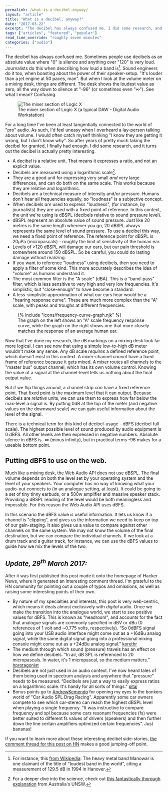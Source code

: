 ```yaml
---
permalink: /what-is-a-decibel-anyway/
layout: "article"
title: "What is a decibel, anyway?"
date: "2017-03-22"
excerpt: "The decibel has always confused me. I did some research, and it turns out the decibel is actually pretty interesting."
tags: ["articles", "featured", "popular"]
read_time_override: "roughly seven minutes"
categories: ["audio"]
---
```


The decibel has always confused me. Sometimes people use decibels as an absolute value where "0" is silence and anything over "120" is very loud. Journalists do this when describing how loud a band is[^1]. Sound engineers do it too, when boasting about the power of their speaker-setup. "It's louder than a jet engine at 50 paces, man". But when I look at the volume meter on a mixing desk, things are different. The desk shows the loudest value as zero, all the way down to silence at "-96" (or sometimes even "∞"). See what I mean? Confusing.

<figure class="post-content__image-wrapper">
    <img class="post-content__image" src="/images/articles/logic-mixer.jpg" alt="The mixer section of Logic X">
    <figcaption class="post-content__caption">The mixer section of Logic X (a typical DAW - Digital Audio Workstation)</figcaption>
</figure>

For a long time I've been at least tangentially connected to the world of "pro" audio. As such, I'd feel uneasy when I overheard a lay-person talking about volume. I would often catch myself thinking "I know they are getting it wrong, but I don't know why". So after years of pretty much taking the decibel for granted, I finally had enough. I did some research, and it turns out the decibel is actually pretty interesting.

-   A decibel is a relative unit. That means it expresses a ratio, and not an explicit value.
-   Decibels are measured using a logarithmic scale[^2].
-   They are a good unit for expressing very small _and_ very large differences, and can do both on the same scale. This works because they are relative and logarithmic.
-   Decibels are a technical measure of intensity and/or pressure. Humans don't hear all frequencies equally, so "loudness" is a subjective concept.
-   When decibels _are_ used to express "loudness", (for instance, by journalists) they are used with a fixed point of reference. In this context, the unit we're using is dBSPL (decibels relative to sound pressure level).
-   dBSPL represent an absolute value of sound pressure. Just like 20 metres is the same length wherever you go, 20 dBSPL always represents the same level of sound pressure. To use a decibel this way, we need a fixed point of reference. The reference point for dBSPL is 20μPa (micropascals) - roughly the limit of sensitivity of the human ear.
-   Levels of >120 dBSPL will damage our ears, but our pain threshold is somewhere around 150 dBSPL. So be careful, you could do lasting damage without realizing.
-   If you want to reference "loudness" using decibels, then you need to apply a filter of some kind. This more accurately describes the idea of "volume" as humans understand it.
-   The most common filter is the "A scale" (dBA). This is a "band-pass" filter, which is less sensitive to very high and very low frequencies. It's simplistic, but "close-enough" to have become a standard.
-   A less-simplistic approximation of what our ears hear would be a "hearing response curve". These are much more complex than the "A" scale, with peaks and troughs at different frequencies.

<figure class="post-content__image-wrapper">
    {% include "icons/frequency-curve-graph.njk" %}
<figcaption class="post-content__caption">The graph on the left shows an "A" scale frequency response curve, while the graph on the right shows one that more closely matches the response of an average human ear.</figcaption>
</figure>

Now that I've done my research, the dB markings on a mixing desk look far more logical. I can see now that using a simple low-to-high dB meter wouldn't make any sense. Any dB scale _requires_ a defined reference point, which doesn't exist in this context. A mixer-channel _cannot_ have a fixed frame of reference because it gets mixed. A mixer routes all channels to the "master bus" output channel, which has its own volume control. Knowing the value of a signal at the channel-level tells us nothing about the final output value.

But if we flip things around, a channel strip _can_ have a fixed reference point. That fixed point is the maximum level that it can output. Because decibels are _relative_ units, we can use them to express how far below the max-level a signal is. By putting 0dB at the top of the meter (and negative values on the downward scale) we can gain useful information about the level of the signal.

There is a technical term for this kind of decibel-usage - dBFS (decibel full scale). The highest possible level of sound produced by audio equipment is 0 dBFS. All other levels are then expressed in negative numbers. Absolute silence in dBFS is -∞ (minus infinity), but in practical terms -96 makes for a useable bottom point.

## Putting dBFS to use on the web.

Much like a mixing desk, the Web Audio API does not use dBSPL. The final volume depends on both the level set by your operating system and the level of your speakers. Your computer has no way of knowing what your audio-out connects to (in an analogue setting, at least). It could be going to a set of tiny tinny earbuds, or a 500w amplifier and massive speaker stack. Providing a dBSPL reading of the level would be both meaningless and impossible. For this reason the Web Audio API uses dBFS.

In this scenario the dBFS value _is_ useful information. It lets us know if a channel is "clipping", and gives us the information we need to keep on top of our gain-staging. It also gives us a value to compare against other channels on the same system. We may not know the volume of the final destination, but we can compare the individual channels. If we look at a drum track and a guitar track, for instance, we can use the dBFS values to guide how we mix the levels of the two.

<!-- I've built this keyboard using the Web Audio API. Now I know how the decibel actual works as a unit, I was able to incorporate it into my project. The volume meters now show their values in dBFS.

[audio_module]

The example keyboard above (go on, have a play with it!) shows us two VU meters ("VU" == volume units). The first shows us the inital volume of the sound *source*, and the second shows us the final level that is sent to our speakers. Both VU meters use a scale of 0 dBFS to -96 dBFS. -->

## _Update, 29<sup>th</sup> March 2017:_

After it was first published this post made it onto the homepage of Hacker News, where it generated an interesting comment thread. I'm grateful to the HN community for pointing out a couple of typos and omissions, as well as raising some interesting points of their own.

-   By nature of my specialties and interests, this post is very web-centric, which means it deals almost exclusively with _digital_ audio. Once we make the transition into the analogue world, we start to see positive values for dBFS. This is known as "headroom", and accounts for the fact that analogue signals are commonly specified in dBV or dBu (0 references of 1 volt and ~0.775 volts, respectively). “So 0dBFS signal going into your USB audio interface might come out as a +16dBu analog signal, while the same digital signal going into a professional mixing console might come out as a +24dBu analog signal.” [korethr](https://news.ycombinator.com/user?id=korethr)
-   The medium through which sound (pressure) travels has an effect on how we define decibels. “In air, dB SPL is referenced to 20 micropascals. In water, it's 1 micropascal, so the medium matters.” [hprotagonist](https://news.ycombinator.com/user?id=hprotagonist)
-   Decibels are not just used in an audio context. I've now heard tales of them being used in spectrum analysis and anywhere that "pressure" needs to be measured. “Decibels are just a way to easily express ratios on a logarithmic scale. It's handy for all sorts of things.” [pitaj](https://news.ycombinator.com/user?id=pitaj)
-   Bonus points go to [AndrewKemendo](https://news.ycombinator.com/user?id=AndrewKemendo) for opening my eyes to the bonkers world of "Car Audio SPL Drag Racing". Apparently some car owners compete to see which car-stereo can reach the highest dBSPL level when playing a single frequency. “It was instructive to compare frequency and spl because some cars resonant frequencies (fs) were better suited to different fs values of drivers (speakers) and then further down the line certain amplifiers optimized certain frequencies”. Just bananas!

If you want to learn more about these interesting decibel side-stories, [the comment thread for this post on HN](https://news.ycombinator.com/item?id=13931512) makes a good jumping-off point.

[^1]: For instance, this [from Wikipedia](https://en.wikipedia.org/wiki/Loudest_band_in_the_world): The heavy metal band Manowar is one claimant of the title of "loudest band in the world", citing a measurement of 129.5 dB in 1994 in Hanover.
[^2]: For a deeper dive into the science, check out [this fantastically thorough explanation](http://www.animations.physics.unsw.edu.au/jw/dB.htm) from Australia's UNSW.
